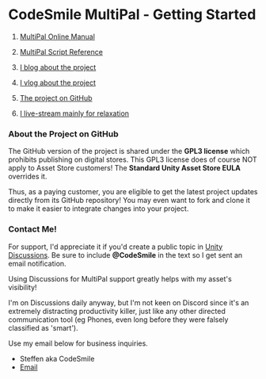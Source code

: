 # CodeSmile MultiPal - Getting Started

1. [MultiPal Online Manual](https://docs.google.com/document/d/1WT904e9xSDHCVtjHDG971sd1lHsolq2cog3E8rnlBaI/edit?usp=sharing)

2. [MultiPal Script Reference](https://codesmile-0000011110110111.github.io/WriteBetterNetcode)

3. [I blog about the project](https://codesmile.de/write-better-netcode/) 

4. [I vlog about the project](https://www.youtube.com/@codesmile)

5. [The project on GitHub](https://github.com/CodeSmile-0000011110110111/WriteBetterNetcode) 

6. [I live-stream mainly for relaxation](https://www.twitch.tv/autisticgamedev) 

### About the Project on GitHub  
The GitHub version of the project is shared under the **GPL3 license** which prohibits publishing on digital stores. This GPL3 license does of course NOT apply to Asset Store customers! The **Standard Unity Asset Store EULA** overrides it.

Thus, as a paying customer, you are eligible to get the latest project updates directly from its GitHub repository! You may even want to fork and clone it to make it easier to integrate changes into your project.

### Contact Me!

For support, I'd appreciate it if you'd create a public topic in [Unity Discussions](https://discussions.unity.com/). Be sure to include **@CodeSmile** in the text so I get sent an email notification. 

Using Discussions for MultiPal support greatly helps with my asset's visibility! 

I'm on Discussions daily anyway, but I'm not keen on Discord since it's an extremely distracting productivity killer, just like any other directed communication tool (eg Phones, even long before they were falsely classified as 'smart').

Use my email below for business inquiries.

- Steffen aka CodeSmile
- [Email](mailto:steffen@codesmile.de)
